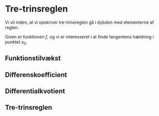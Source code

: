 # Tre-trinsreglen

Vi vil inden, at vi opskriver tre-trinsreglen gå i dybden med elementerne af reglen.

Given er funktionen $f$, og vi er interesseret i at finde tangentens hældning i punktet $x_0$.

## Funktionstilvækst

## Differenskoefficient

## Differentialkvotient

## Tre-trinsreglen

